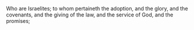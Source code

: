 Who are Israelites; to whom pertaineth the adoption, and the glory, and the covenants, and the giving of the law, and the service of God, and the promises;
